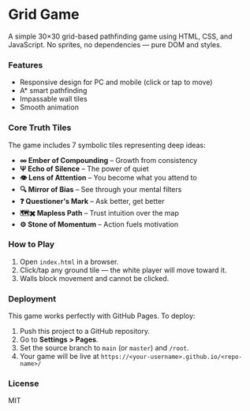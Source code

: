 # Grid Game

A simple 30×30 grid-based pathfinding game using HTML, CSS, and JavaScript. No sprites, no dependencies — pure DOM and styles.

### Features
- Responsive design for PC and mobile (click or tap to move)
- A* smart pathfinding
- Impassable wall tiles
- Smooth animation

### Core Truth Tiles
The game includes 7 symbolic tiles representing deep ideas:

- **∞ Ember of Compounding** – Growth from consistency
- **Ψ Echo of Silence** – The power of quiet
- **👁️ Lens of Attention** – You become what you attend to
- **🔍 Mirror of Bias** – See through your mental filters
- **❓ Questioner's Mark** – Ask better, get better
- **🗺️✖️ Mapless Path** – Trust intuition over the map
- **⚙️ Stone of Momentum** – Action fuels motivation

### How to Play
1. Open `index.html` in a browser.
2. Click/tap any ground tile — the white player will move toward it.
3. Walls block movement and cannot be clicked.

### Deployment

This game works perfectly with GitHub Pages. To deploy:

1. Push this project to a GitHub repository.
2. Go to **Settings > Pages**.
3. Set the source branch to `main` (or `master`) and `/root`.
4. Your game will be live at `https://<your-username>.github.io/<repo-name>/`

### License
MIT
